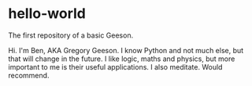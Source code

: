 # hello-world
The first repository of a basic Geeson.

Hi. I'm Ben, AKA Gregory Geeson.
I know Python and not much else, but that will change in the future.
I like logic, maths and physics, but more important to me is their useful applications.
I also meditate. Would recommend.
